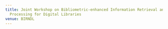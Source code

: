 ```yaml
---
title: Joint Workshop on Bibliometric-enhanced Information Retrieval and Natural Language
  Processing for Digital Libraries
venue: BIRNDL
---
```

